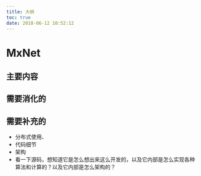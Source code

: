 ```yaml
---
title: 大纲
toc: true
date: 2018-06-12 10:52:12
---
```

# MxNet



## 主要内容


## 需要消化的



## 需要补充的

- 分布式使用、
- 代码细节
- 架构
- 看一下源码，想知道它是怎么想出来这么开发的，以及它内部是怎么实现各种算法和计算的？以及它内部是怎么架构的？
